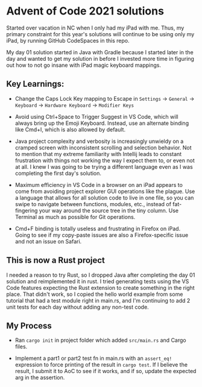 # Advent of Code 2021 solutions

Started over vacation in NC when I only had my iPad with me. Thus, my primary constraint for this year's solutions will continue to be using only my iPad, by running GitHub CodeSpaces in this repo.

My day 01 solution started in Java with Gradle because I started later in the day and wanted to get my solution in before I invested more time in figuring out how to not go insane with iPad magic keyboard mappings.

## Key Learnings:

* Change the Caps Lock Key mapping to Escape in `Settings` -> `General` -> `Keyboard` -> `Hardware Keyboard` -> `Modifier Keys`

* Avoid using Ctrl+Space to Trigger Suggest in VS Code, which will always bring up the Emoji Keyboard. Instead, use an alternate binding like Cmd+I, which is also allowed by default.

* Java project complexity and verbosity is increasingly unwieldy on a cramped screen with inconsistent scrolling and selection behavior. Not to mention that my extreme familiarity with Intellij leads to constant frustration with things not working the way I expect them to, or even not at all. I knew I was going to be trying a different language even as I was completing the first day's solution.

* Maximum efficiency in VS Code in a browser on an iPad appears to come from avoiding project explorer GUI operations like the plague. Use a language that allows for all solution code to live in one file, so you can swipe to navigate between functions, modules, etc., instead of fat-fingering your way around the source tree in the tiny column. Use Terminal as much as possible for Git operations.

* Cmd+F binding is totally useless and frustrating in Firefox on iPad. Going to see if my copy-paste issues are also a Firefox-specific issue and not an issue on Safari.

## This is now a Rust project

I needed a reason to try Rust, so I dropped Java after completing the day 01 solution and reimplemented it in rust. I tried generating tests using the VS Code features expecting the Rust extension to create something in the right place. That didn't work, so I copied the hello world example from some tutorial that had a test module right in main.rs, and I'm continuing to add 2 unit tests for each day without adding any non-test code. 

## My Process

* Ran `cargo init` in project folder which added `src/main.rs` and Cargo files.

* Implement a part1 or part2 test fn in main.rs with an `assert_eq!` expression to force printing of the result in `cargo test`. If I believe the result, I submit it to AoC to see if it works, and if so, update the expected arg in the assertion.

